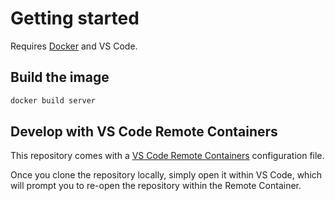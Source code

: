 # Getting started

Requires [Docker](https://docs.docker.com/get-docker/) and VS Code.

## Build the image

```bash
docker build server
```

## Develop with VS Code Remote Containers

This repository comes with a [VS Code Remote Containers](https://code.visualstudio.com/docs/remote/containers)
configuration file.

Once you clone the repository locally, simply open it within VS Code, which will prompt you to re-open the repository within the Remote Container.
